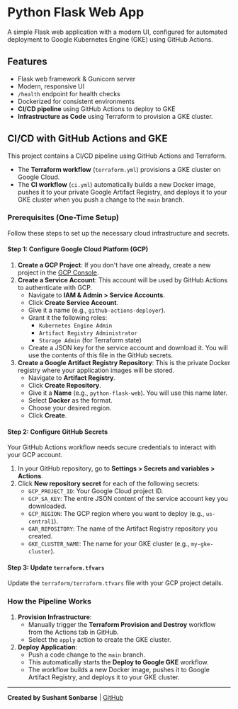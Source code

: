 # Python Flask Web App

A simple Flask web application with a modern UI, configured for automated deployment to Google Kubernetes Engine (GKE) using GitHub Actions.

## Features
- Flask web framework & Gunicorn server
- Modern, responsive UI
- `/health` endpoint for health checks
- Dockerized for consistent environments
- **CI/CD pipeline** using GitHub Actions to deploy to GKE
- **Infrastructure as Code** using Terraform to provision a GKE cluster.

## CI/CD with GitHub Actions and GKE

This project contains a CI/CD pipeline using GitHub Actions and Terraform. 
- The **Terraform workflow** (`terraform.yml`) provisions a GKE cluster on Google Cloud.
- The **CI workflow** (`ci.yml`) automatically builds a new Docker image, pushes it to your private Google Artifact Registry, and deploys it to your GKE cluster when you push a change to the `main` branch.

### Prerequisites (One-Time Setup)

Follow these steps to set up the necessary cloud infrastructure and secrets.

#### Step 1: Configure Google Cloud Platform (GCP)
1.  **Create a GCP Project**: If you don't have one already, create a new project in the [GCP Console](https://console.cloud.google.com/).
2.  **Create a Service Account**: This account will be used by GitHub Actions to authenticate with GCP.
    *   Navigate to **IAM & Admin > Service Accounts**.
    *   Click **Create Service Account**.
    *   Give it a name (e.g., `github-actions-deployer`).
    *   Grant it the following roles:
        *   `Kubernetes Engine Admin`
        *   `Artifact Registry Administrator`
        *   `Storage Admin` (for Terraform state)
    *   Create a JSON key for the service account and download it. You will use the contents of this file in the GitHub secrets.
3.  **Create a Google Artifact Registry Repository**: This is the private Docker registry where your application images will be stored.
    *   Navigate to **Artifact Registry**.
    *   Click **Create Repository**.
    *   Give it a **Name** (e.g., `python-flask-web`). You will use this name later.
    *   Select **Docker** as the format.
    *   Choose your desired region.
    *   Click **Create**.

#### Step 2: Configure GitHub Secrets
Your GitHub Actions workflow needs secure credentials to interact with your GCP account.
1.  In your GitHub repository, go to **Settings > Secrets and variables > Actions**.
2.  Click **New repository secret** for each of the following secrets:
    *   `GCP_PROJECT_ID`: Your Google Cloud project ID.
    *   `GCP_SA_KEY`: The entire JSON content of the service account key you downloaded.
    *   `GCP_REGION`: The GCP region where you want to deploy (e.g., `us-central1`).
    *   `GAR_REPOSITORY`: The name of the Artifact Registry repository you created.
    *   `GKE_CLUSTER_NAME`: The name for your GKE cluster (e.g., `my-gke-cluster`).

#### Step 3: Update `terraform.tfvars`
Update the `terraform/terraform.tfvars` file with your GCP project details.

### How the Pipeline Works
1.  **Provision Infrastructure**:
    *   Manually trigger the **Terraform Provision and Destroy** workflow from the Actions tab in GitHub.
    *   Select the `apply` action to create the GKE cluster.
2.  **Deploy Application**:
    *   Push a code change to the `main` branch.
    *   This automatically starts the **Deploy to Google GKE** workflow.
    *   The workflow builds a new Docker image, pushes it to Google Artifact Registry, and deploys it to your GKE cluster.
---
**Created by Sushant Sonbarse** | [GitHub](https://github.com/sonbarse17/)
